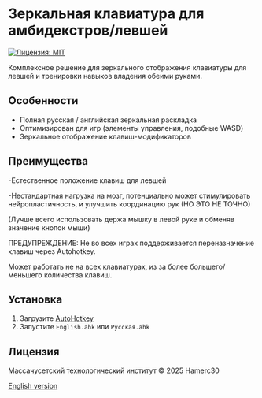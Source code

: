 # Зеркальная клавиатура для амбидекстров/левшей

[![Лицензия: MIT](https://img.shields.io/badge/License-MIT-yellow.svg)](https://opensource.org/licenses/MIT)

Комплексное решение для зеркального отображения клавиатуры для левшей и тренировки навыков владения обеими руками.

## Особенности
- Полная русская / английская зеркальная раскладка
- Оптимизирован для игр (элементы управления, подобные WASD)
- Зеркальное отображение клавиш-модификаторов

## Преимущества
-Естественное положение клавиш для левшей

-Нестандартная нагрузка на мозг, потенциально может стимулировать нейропластичность, и улучшить координацию рук (НО ЭТО НЕ ТОЧНО)

(Лучше всего использовать держа мышку в левой руке и обменяв значение кнопок мыши)

ПРЕДУПРЕЖДЕНИЕ:
Не во всех играх поддерживается переназначение клавиш через Autohotkey.

Может работать не на всех клавиатурах, из за более большего/меньшего количества клавиш.

## Установка
1. Загрузите [AutoHotkey](https://www.autohotkey.com/)
2. Запустите `English.ahk` или `Русская.ahk`

## Лицензия
Массачусетский технологический институт © 2025 Hamerc30

[English version](README.md)
